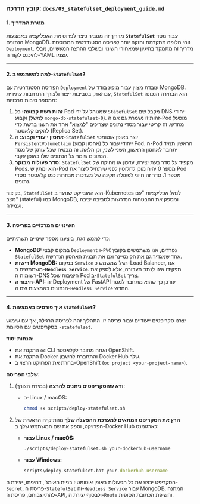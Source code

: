 ### **קובץ הדרכה: `docs/09_statefulset_deployment_guide.md`**

#### **1. מטרת המדריך**

מדריך זה מסביר כיצד לפרוס את האפליקציה באמצעות **`StatefulSet`** עבור מסד הנתונים MongoDB. זוהי חלופה מתקדמת וחזקה יותר לפריסה הסטנדרטית המבוססת `Deployment`. מדריך זה מתמקד בהיגיון שמאחורי השינוי ובשלבי ההרצה המעשיים, מבלי להיכנס לקוד ה-YAML עצמו.

---

#### **2. למה להשתמש ב-`StatefulSet`?**

הפריסה הסטנדרטית עם `Deployment` עובדת מצוין עבור מופע בודד של MongoDB. עם זאת, בסביבות ייצור ולצורך התרחבות עתידית, `StatefulSet` הוא הבחירה הנכונה ממספר סיבות מרכזיות:

1.  **זהות רשת קבועה:** כל Pod שמנוהל על ידי `StatefulSet` מקבל שם DNS ייחודי וקבוע (למשל `mongo-db-statefulset-0`). זהות זו נשמרת גם אם ה-Pod מופעל מחדש. זה קריטי עבור מסדי נתונים שצריכים "למצוא" אחד את השני ברשת כדי להקים קלאסטר (Replica Set).
2.  **אחסון ייעודי וקבוע:** ה-`StatefulSet` יוצר באופן אוטומטי `PersistentVolumeClaim` (אחסון קבוע) ייחודי עבור כל Pod. ה-Pod הראשון תמיד יתחבר לאחסון הראשון, השני לשני, וכן הלאה. זה מבטיח שכל עותק של מסד הנתונים שומר על הנתונים שלו באופן עקבי.
3.  **סדר פעולות מבוקר:** `StatefulSet` מקפיד על סדר בעת יצירה, עדכון או מחיקה של Pods. הוא ימתין ש-Pod מספר 0 יהיה מוכן לחלוטין לפני שיתחיל ליצור את Pod מספר 1. סדר זה חיוני לפעולה תקינה של מערכות מבוזרות כמו קלאסטר מסדי נתונים.

בקיצור, `StatefulSet` הוא האובייקט שנועד ב-Kubernetes לנהל אפליקציות "עם מצב" (stateful) כמו MongoDB, ומספק את ההבטחות הנדרשות לסביבה יציבה ועמידה.

---

#### **3. השינויים המרכזיים בפריסה**

כדי לממש זאת, ביצענו מספר שינויים תשתיתיים:

*   **MongoDB:** במקום קבצי `Deployment` ו-`PVC` נפרדים, אנו משתמשים בקובץ `StatefulSet` אחד שמגדיר גם את הקונטיינר וגם את תבנית האחסון הנדרשת.
*   **רישות MongoDB:** במקום `Service` רגיל שמשמש כ-Load Balancer, אנו משתמשים ב-**`Headless Service`**. תפקידו אינו לנתב תעבורה, אלא לספק את רשומות ה-DNS היציבות שכל Pod ב-`StatefulSet` צריך.
*   **חיבור ה-API:** ה-Deployment של FastAPI עודכן כך שהוא מתחבר למסד הנתונים באמצעות שם ה-`Headless Service` החדש.

---

#### **4. איך פורסים באמצעות `StatefulSet`?**

יצרנו סקריפטים ייעודיים עבור פריסה זו. התהליך זהה לפריסה הרגילה, אך עם שימוש בסקריפטים עם הסיומת `-statefulset`.

**הנחות יסוד:**
*   התקנת את `oc` CLI ואתה מחובר לקלאסטר OpenShift.
*   התקנת את Docker והתחברת לחשבון Docker Hub שלך.
*   בחרת את הפרויקט הרצוי ב-OpenShift (`oc project <your-project-name>`).

**שלבי הפריסה:**

1.  **ודא שהסקריפטים ניתנים להרצה** (במידת הצורך):
    *   ב-Linux / macOS:
        ```bash
        chmod +x scripts/deploy-statefulset.sh
        ```

2.  **הרץ את הסקריפט המתאים למערכת ההפעלה שלך** מהתיקייה הראשית של הפרויקט, וספק את שם המשתמש שלך ב-Docker Hub כארגומנט:

    *   **עבור Linux / macOS:**
        ```bash
        ./scripts/deploy-statefulset.sh your-dockerhub-username
        ```

    *   **עבור Windows:**
        ```cmd
        scripts\deploy-statefulset.bat your-dockerhub-username
        ```

הסקריפט יבצע את כל הפעולות באופן אוטומטי: בניית האימג', דחיפתו, יצירת ה-`Secret`, פריסת ה-`StatefulSet` וה-`Headless Service` עבור MongoDB, המתנה להתייצבותם, פריסת ה-API, ולבסוף יצירת ה-`Route` וחשיפת הכתובת הסופית.
